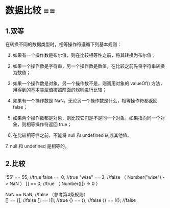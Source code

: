 # 数据比较 ==

## 1.双等
在转换不同的数据类型时，相等操作符遵循下列基本规则：

1. 如果有一个操作数是布尔值，则在比较相等性之前，将其转换为布尔值；

2. 如果一个操作数是字符串，另一个操作数是数值，在比较之前先将字符串转换为数值；

3. 如果一个操作数是对象，另一个操作数不是，则调用对象的 valueOf() 方法，用得到的基本类型值按照前面的规则进行比较；

4. 如果有一个操作数是 NaN，无论另一个操作数是什么，相等操作符都返回 false；

5. 如果两个操作数都是对象，则比较它们是不是同一个对象。如果指向同一个对象，则相等操作符返回 true；

6. 在比较相等性之前，不能将 null 和 undefined 转成其他值。

7. null 和 undefined 是相等的。

## 2.比较
'55' == 55;       //true
false == 0;       //true
"wise" == 3;      //false （ Number("wise") -> NaN ）
[] == 0;          //true  （ Number([]) -> 0 ）

NaN == NaN;  //false （参考第4条规则）  
[] == [];    //false
[] == ![];   //true
{} == {};    //false
{} == !{};   //false
